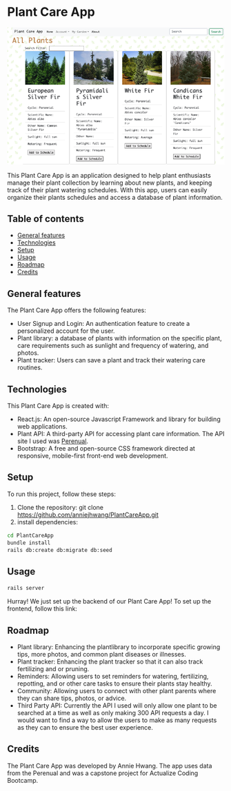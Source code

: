 # Plant Care App

![Photo of App](/ReadMe/screenshot.png?raw=true)

This Plant Care App is an application designed to help plant enthusiasts manage their plant collection by learning about new plants, and keeping track of their plant watering schedules. With this app, users can easily organize their plants schedules and access a database of plant information.

## Table of contents

- [General features](#general-info)
- [Technologies](#technologies)
- [Setup](#setup)
- [Usage](#usage)
- [Roadmap](#roadmap)
- [Credits](#credits)

## General features

The Plant Care App offers the following features:

- User Signup and Login: An authentication feature to create a personalized account for the user.
- Plant library: a database of plants with information on the specific plant, care requirements such as sunlight and frequency of watering, and photos.
- Plant tracker: Users can save a plant and track their watering care routines.

## Technologies

This Plant Care App is created with:

- React.js: An open-source Javascript Framework and library for building web applications.
- Plant API: A third-party API for accessing plant care information. The API site I used was [Perenual](https://perenual.com/docs/api).
- Bootstrap: A free and open-source CSS framework directed at responsive, mobile-first front-end web development.

## Setup

To run this project, follow these steps:

1. Clone the repository: git clone https://github.com/anniejhwang/PlantCareApp.git
2. install dependencies:

```bash
cd PlantCareApp
bundle install
rails db:create db:migrate db:seed
```

## Usage

```bash
rails server
```

Hurray! We just set up the backend of our Plant Care App! To set up the frontend, follow this link: []()

## Roadmap

- Plant library: Enhancing the plantlibrary to incorporate specific growing tips, more photos, and common plant diseases or illnesses.
- Plant tracker: Enhancing the plant tracker so that it can also track fertilizing and or pruning.
- Reminders: Allowing users to set reminders for watering, fertilizing, repotting, and or other care tasks to ensure their plants stay healthy.
- Community: Allowing users to connect with other plant parents where they can share tips, photos, or advice.
- Third Party API: Currently the API I used will only allow one plant to be searched at a time as well as only making 300 API requests a day. I would want to find a way to allow the users to make as many requests as they can to ensure the best user experience.

## Credits

The Plant Care App was developed by Annie Hwang. The app uses data from the Perenual and was a capstone project for Actualize Coding Bootcamp.
